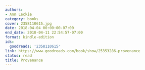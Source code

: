 ```yaml
---
authors:
- Ann Leckie
category: books
cover: 2358110615.jpg
date: 2018-04-04 00:00:00-07:00
end_date: 2018-04-11 22:54:57-07:00
format: kindle-edition
ids:
  goodreads: '2358110615'
link: https://www.goodreads.com/book/show/25353286-provenance
status: read
title: Provenance
---
```

